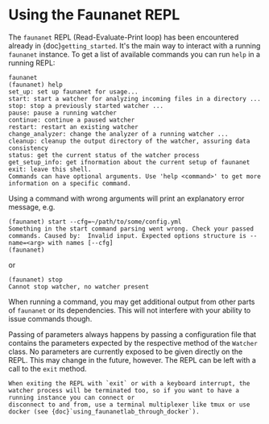 # Using the Faunanet REPL
The `faunanet` REPL (Read-Evaluate-Print loop) has been encountered already in {doc}`getting_started`. It's the main way to interact with a running `faunanet` instance.
To get a list of available commands you can run `help` in a running REPL: 
```text 
faunanet
(faunanet) help 
set_up: set up faunanet for usage...
start: start a watcher for analyzing incoming files in a directory ...
stop: stop a previously started watcher ...
pause: pause a running watcher
continue: continue a paused watcher
restart: restart an existing watcher
change_analyzer: change the analyzer of a running watcher ...
cleanup: cleanup the output directory of the watcher, assuring data consistency
status: get the current status of the watcher process
get_setup_info: get ifnormation about the current setup of faunanet
exit: leave this shell.
Commands can have optional arguments. Use 'help <command>' to get more information on a specific command.
```

Using a command with wrong arguments will print an explanatory error message, e.g. 
```text
(faunanet) start --cfg=~/path/to/some/config.yml 
Something in the start command parsing went wrong. Check your passed commands. Caused by:  Invalid input. Expected options structure is --name=<arg> with names [--cfg]
(faunanet)
```
or 
```text
(faunanet) stop
Cannot stop watcher, no watcher present
``` 
When running a command, you may get additional output from other parts of `faunanet` or its dependencies. This will not interfere with your ability to issue commands though. 

Passing of parameters always happens by passing a configuration file that contains the parameters expected by the respective method of the `Watcher` class. No parameters are 
currently exposed to be given directly on the REPL. This may change in the future, however.
The REPL can be left with a call to the `exit` method.

```{important}
When exiting the REPL with `exit` or with a keyboard interrupt, the watcher process will be terminated too, so if you want to have a running instance you can connect or 
disconnect to and from, use a terminal multiplexer like tmux or use docker (see {doc}`using_faunanetlab_through_docker`).
```

